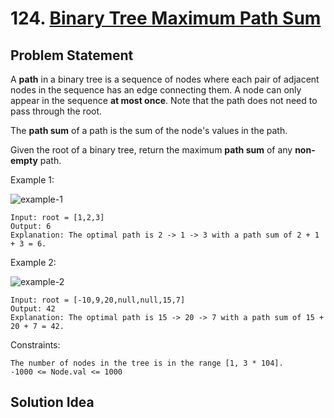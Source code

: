 # 124. [Binary Tree Maximum Path Sum](https://leetcode.com/problems/binary-tree-maximum-path-sum)

## Problem Statement
A **path** in a binary tree is a sequence of nodes where each pair of adjacent nodes in the sequence has an edge connecting them. A node can only appear in the sequence **at most once**. Note that the path does not need to pass through the root.

The **path sum** of a path is the sum of the node's values in the path.

Given the root of a binary tree, return the maximum **path sum** of any **non-empty** path.

Example 1:

<img align="middle" src="https://assets.leetcode.com/uploads/2020/10/13/exx1.jpg" alt="example-1"/>

```
Input: root = [1,2,3]
Output: 6
Explanation: The optimal path is 2 -> 1 -> 3 with a path sum of 2 + 1 + 3 = 6.
```

Example 2:

<img align="middle" src="https://assets.leetcode.com/uploads/2020/10/13/exx2.jpg" alt="example-2"/>

```
Input: root = [-10,9,20,null,null,15,7]
Output: 42
Explanation: The optimal path is 15 -> 20 -> 7 with a path sum of 15 + 20 + 7 = 42.
```

Constraints:
```
The number of nodes in the tree is in the range [1, 3 * 104].
-1000 <= Node.val <= 1000
```

## Solution Idea

